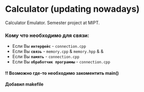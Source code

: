 # Calculator (updating nowadays)
 Calculator Emulator. Semester project at MIPT.
 
### Кому что необходимо для связи:
* Если Вы **`интерфейс`** - `connection.cpp`
* Если Вы **`связь`** - `memory.cpp` & `memory.hpp` & &
* Если Вы **`память`** - `connection.cpp`
* Если Вы **`обработчик программы`** - `connection.cpp`

#### !! Возможно где-то необходимо закоментить main()
#### Добавил makefile